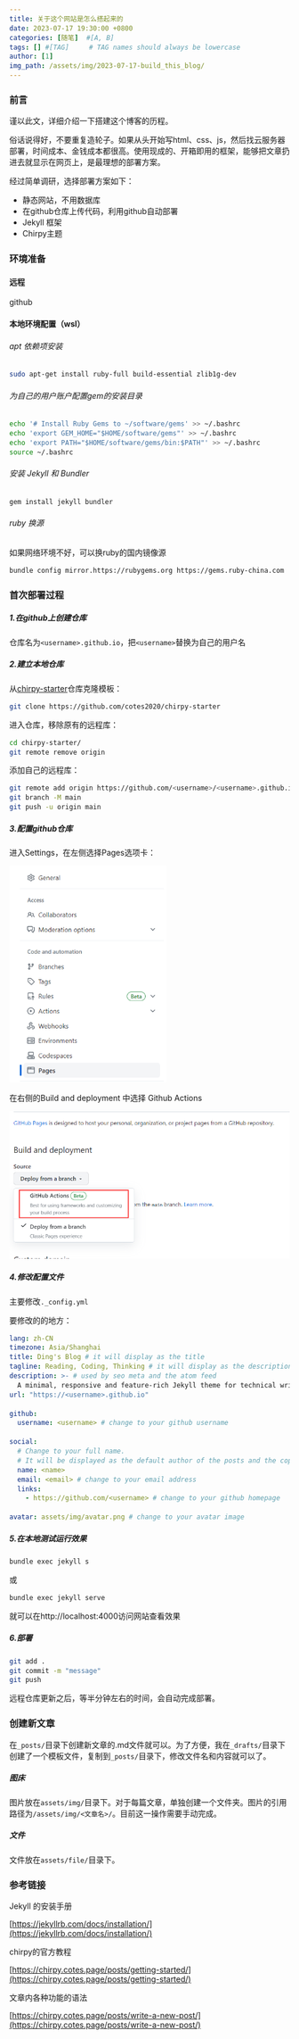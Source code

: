 ```yaml
---
title: 关于这个网站是怎么搭起来的
date: 2023-07-17 19:30:00 +0800
categories: [随笔]  #[A, B]
tags: [] #[TAG]     # TAG names should always be lowercase
author: [1]
img_path: /assets/img/2023-07-17-build_this_blog/
---
```


### 前言

谨以此文，详细介绍一下搭建这个博客的历程。



俗话说得好，不要重复造轮子。如果从头开始写html、css、js，然后找云服务器部署，时间成本、金钱成本都很高。使用现成的、开箱即用的框架，能够把文章扔进去就显示在网页上，是最理想的部署方案。



经过简单调研，选择部署方案如下：

- 静态网站，不用数据库
- 在github仓库上传代码，利用github自动部署
- Jekyll 框架
- Chirpy主题



### 环境准备

#### 远程

github

#### 本地环境配置（wsl）

###### apt 依赖项安装

```bash
sudo apt-get install ruby-full build-essential zlib1g-dev
```

###### 为自己的用户账户配置gem的安装目录

```bash
echo '# Install Ruby Gems to ~/software/gems' >> ~/.bashrc
echo 'export GEM_HOME="$HOME/software/gems"' >> ~/.bashrc
echo 'export PATH="$HOME/software/gems/bin:$PATH"' >> ~/.bashrc
source ~/.bashrc
```

###### 安装 Jekyll 和 Bundler

```bash
gem install jekyll bundler
```

###### ruby 换源

如果网络环境不好，可以换ruby的国内镜像源

```bash
bundle config mirror.https://rubygems.org https://gems.ruby-china.com
```



### 首次部署过程

##### 1.在github上创建仓库

仓库名为`<username>.github.io`，把`<username>`替换为自己的用户名

##### 2.建立本地仓库

从[chirpy-starter](https://github.com/cotes2020/chirpy-starter)仓库克隆模板：

```bash
git clone https://github.com/cotes2020/chirpy-starter
```

进入仓库，移除原有的远程库：

```bash
cd chirpy-starter/
git remote remove origin
```

添加自己的远程库：

```bash
git remote add origin https://github.com/<username>/<username>.github.io.git
git branch -M main
git push -u origin main
```



##### 3.配置github仓库

进入Settings，在左侧选择Pages选项卡：

<img src="image-20230717161708150.png" alt="image-20230717161708150" style="zoom:67%;" />

在右侧的Build and deployment 中选择 Github Actions

<img src="image-20230717161815492.png" alt="image-20230717161815492" style="zoom:80%;" />



##### 4.修改配置文件

主要修改`._config.yml`

要修改的的地方：

```yaml
lang: zh-CN
timezone: Asia/Shanghai
title: Ding's Blog # it will display as the title
tagline: Reading, Coding, Thinking # it will display as the description
description: >- # used by seo meta and the atom feed
  A minimal, responsive and feature-rich Jekyll theme for technical writing.
url: "https://<username>.github.io"

github:
  username: <username> # change to your github username
  
social:
  # Change to your full name.
  # It will be displayed as the default author of the posts and the copyright owner in the Footer
  name: <name>
  email: <email> # change to your email address
  links:
    - https://github.com/<username> # change to your github homepage

avatar: assets/img/avatar.png # change to your avatar image
```





##### 5.在本地测试运行效果

```bash
bundle exec jekyll s
```

或

```bash
bundle exec jekyll serve
```

就可以在http://localhost:4000访问网站查看效果

##### 6.部署

```bash
git add .
git commit -m "message"
git push
```

远程仓库更新之后，等半分钟左右的时间，会自动完成部署。



### 创建新文章

在`_posts/`目录下创建新文章的.md文件就可以。为了方便，我在`_drafts/`目录下创建了一个模板文件，复制到`_posts/`目录下，修改文件名和内容就可以了。




##### 图床

图片放在`assets/img/`目录下。对于每篇文章，单独创建一个文件夹。图片的引用路径为`/assets/img/<文章名>/`。目前这一操作需要手动完成。


##### 文件

文件放在`assets/file/`目录下。




### 参考链接

Jekyll 的安装手册

[https://jekyllrb.com/docs/installation/](https://jekyllrb.com/docs/installation/)



chirpy的官方教程

[https://chirpy.cotes.page/posts/getting-started/](https://chirpy.cotes.page/posts/getting-started/)



文章内各种功能的语法

[https://chirpy.cotes.page/posts/write-a-new-post/](https://chirpy.cotes.page/posts/write-a-new-post/)
